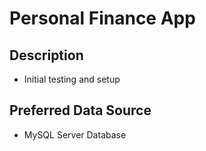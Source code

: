 # Personal Finance App

## Description
* Initial testing and setup

## Preferred Data Source
* MySQL Server Database